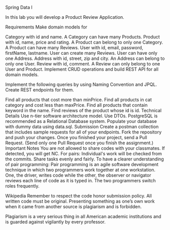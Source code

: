 Spring Data I

In this lab you will develop a Product Review Application.

Requirements
Make domain models for

Category with id and name.
A Category can have many Products.
Product with id, name, price and rating.
A Product can belong to only one Category.
A Product can have many Reviews.
User with id, email, password, firstName, lastname.
User can create many Reviews.
User can have only one Address.
Address with id, street, zip and city.
An Address can belong to only one User.
Review with id, comment.
A Review can only belong to one User and Product.
Implement CRUD operations and build REST API for all domain models.

Implement the following queries by using Naming Convention and JPQL. Create REST endpoints for them.

Find all products that cost more than minPrice.
Find all products in cat category and cost less than maxPrice.
Find all products that contain keyword in the name.
Find reviews of the product whose id is id.
Technical Details
Use n-tier software architecture model.
Use DTOs.
PostgreSQL is recommended as a Relational Database system.
Populate your database with dummy data using data.sql.
Submission
Create a postman collection that includes sample requests for all of your endpoints.
Fork the repository and push your changes.
Once you finished your project, send a Pull Request. (Send only one Pull Request once you finish the assignment.)
Important Notes
You are not allowed to share codes with your classmates. If detected, you will get NC.
For pairs:
Individual's work will be checked from the commits.
Share tasks evenly and fairly.
To have a clearer understanding of pair programming:
Pair programming is an agile software development technique in which two programmers work together at one workstation. One, the driver, writes code while the other, the observer or navigator reviews each line of code as it is typed in. The two programmers switch roles frequently.

Wikipedia
Remember to respect the code honor submission policy. All written code must be original. Presenting something as one’s own work when it came from another source is plagiarism and is forbidden.

Plagiarism is a very serious thing in all American academic institutions and is guarded against vigilantly by every professor.

